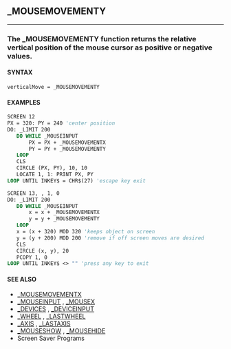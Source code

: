 ## _MOUSEMOVEMENTY
---

### The _MOUSEMOVEMENTY function returns the relative vertical position of the mouse cursor as positive or negative values.

#### SYNTAX

`verticalMove = _MOUSEMOVEMENTY`

#### EXAMPLES
```vb
SCREEN 12
PX = 320: PY = 240 'center position
DO: _LIMIT 200
   DO WHILE _MOUSEINPUT
       PX = PX + _MOUSEMOVEMENTX
       PY = PY + _MOUSEMOVEMENTY
   LOOP
   CLS
   CIRCLE (PX, PY), 10, 10
   LOCATE 1, 1: PRINT PX, PY
LOOP UNTIL INKEY$ = CHR$(27) 'escape key exit
```
  
```vb
SCREEN 13, , 1, 0
DO: _LIMIT 200
   DO WHILE _MOUSEINPUT
       x = x + _MOUSEMOVEMENTX
       y = y + _MOUSEMOVEMENTY
   LOOP
   x = (x + 320) MOD 320 'keeps object on screen
   y = (y + 200) MOD 200 'remove if off screen moves are desired
   CLS
   CIRCLE (x, y), 20
   PCOPY 1, 0
LOOP UNTIL INKEY$ <> "" 'press any key to exit
```
  


#### SEE ALSO
* [_MOUSEMOVEMENTX](./_MOUSEMOVEMENTX.md)
* [_MOUSEINPUT](./_MOUSEINPUT.md) , [_MOUSEX](./_MOUSEX.md)
* [_DEVICES](./_DEVICES.md) , [_DEVICEINPUT](./_DEVICEINPUT.md)
* [_WHEEL](./_WHEEL.md) , [_LASTWHEEL](./_LASTWHEEL.md)
* [_AXIS](./_AXIS.md) , [_LASTAXIS](./_LASTAXIS.md)
* [_MOUSESHOW](./_MOUSESHOW.md) , [_MOUSEHIDE](./_MOUSEHIDE.md)
* Screen Saver Programs
